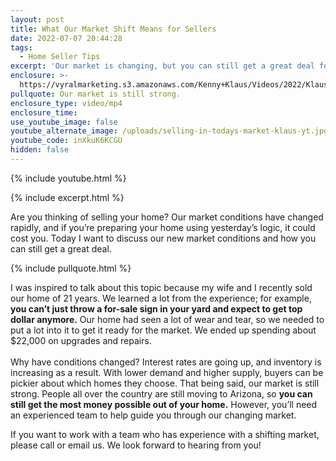 ```yaml
---
layout: post
title: What Our Market Shift Means for Sellers
date: 2022-07-07 20:44:28
tags:
  - Home Seller Tips
excerpt: 'Our market is changing, but you can still get a great deal for your home. '
enclosure: >-
  https://vyralmarketing.s3.amazonaws.com/Kenny+Klaus/Videos/2022/Klaus+Team_Selling+in+Today's+Market.mp4
pullquote: Our market is still strong.
enclosure_type: video/mp4
enclosure_time:
use_youtube_image: false
youtube_alternate_image: /uploads/selling-in-todays-market-klaus-yt.jpg
youtube_code: inXkuK6KCGU
hidden: false
---
```

{% include youtube.html %}

{% include excerpt.html %}

Are you thinking of selling your home? Our market conditions have changed rapidly, and if you’re preparing your home using yesterday’s logic, it could cost you. Today I want to discuss our new market conditions and how you can still get a great deal.&nbsp;

{% include pullquote.html %}

I was inspired to talk about this topic because my wife and I recently sold our home of 21 years. We learned a lot from the experience; for example, **you can’t just throw a for-sale sign in your yard and expect to get top dollar anymore.** Our home had seen a lot of wear and tear, so we needed to put a lot into it to get it ready for the market. We ended up spending about $22,000 on upgrades and repairs.<br><br>Why have conditions changed? Interest rates are going up, and inventory is increasing as a result. With lower demand and higher supply, buyers can be pickier about which homes they choose. That being said, our market is still strong. People all over the country are still moving to Arizona, so **you can still get the most money possible out of your home.** However, you’ll need an experienced team to help guide you through our changing market.&nbsp;

If you want to work with a team who has experience with a shifting market, please call or email us. We look forward to hearing from you\! &nbsp;&nbsp;
